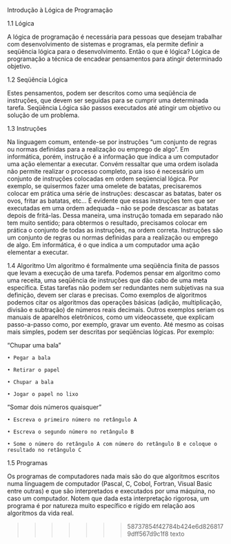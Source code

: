 Introdução à Lógica de Programação

1.1 Lógica

A lógica de programação é necessária para pessoas que desejam trabalhar com
desenvolvimento de sistemas e programas, ela permite definir a seqüência lógica para o
desenvolvimento.
Então o que é lógica?
Lógica de programação  a técnica de encadear pensamentos para atingir determinado
objetivo.

1.2 Seqüência Lógica

Estes pensamentos, podem ser descritos como uma seqüência de instruções, que devem ser
seguidas para se cumprir uma determinada tarefa.
Seqüência Lógica são passos executados até atingir um objetivo ou solução de um
problema.

1.3 Instruções

Na linguagem comum, entende-se por instruções “um conjunto de regras ou normas
definidas para a realização ou emprego de algo”.
Em informática, porém, instrução é a informação que indica a um computador uma ação
elementar a executar.
Convém ressaltar que uma ordem isolada não permite realizar o processo completo, para isso
é necessário um conjunto de instruções colocadas em ordem seqüencial lógica.
Por exemplo, se quisermos fazer uma omelete de batatas, precisaremos colocar em prática
uma série de instruções: descascar as batatas, bater os ovos, fritar as batatas, etc...
É evidente que essas instruções tem que ser executadas em uma ordem adequada – não se
pode descascar as batatas depois de fritá-las.
Dessa maneira, uma instrução tomada em separado não tem muito sentido; para obtermos o
resultado, precisamos colocar em prática o conjunto de todas as instruções, na ordem correta.
Instruções são um conjunto de regras ou normas definidas para a realização ou
emprego de algo. Em informática, é o que indica a um computador uma ação elementar
a executar.


1.4 Algoritmo
Um algoritmo é formalmente uma seqüência finita de passos que levam a execução de uma
tarefa. Podemos pensar em algoritmo como uma receita, uma seqüência de instruções que dão
cabo de uma meta específica. Estas tarefas não podem ser redundantes nem subjetivas na sua
definição, devem ser claras e precisas.
Como exemplos de algoritmos podemos citar os algoritmos das operações básicas (adição,
multiplicação, divisão e subtração) de números reais decimais. Outros exemplos seriam os
manuais de aparelhos eletrônicos, como um videocassete, que explicam passo-a-passo como, por
exemplo, gravar um evento.
Até mesmo as coisas mais simples, podem ser descritas por seqüências lógicas. Por exemplo:


“Chupar uma bala”

	• Pegar a bala

	• Retirar o papel

	• Chupar a bala

	• Jogar o papel no lixo

	
“Somar dois números quaisquer”

	• Escreva o primeiro número no retângulo A
		
	• Escreva o segundo número no retângulo B

	• Some o número do retângulo A com número do retângulo B e coloque o resultado no retângulo C


1.5 Programas

Os programas de computadores nada mais são do que algoritmos escritos numa linguagem de
computador (Pascal, C, Cobol, Fortran, Visual Basic entre outras) e que são interpretados e
executados por uma máquina, no caso um computador. Notem que dada esta interpretação
rigorosa, um programa é por natureza muito específico e rígido em relação aos algoritmos da vida
real. 
>>>>>>> 58737854f42784b424e6d8268179dff567d9c1f8
>>>>>>> texto
